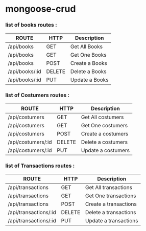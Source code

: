 # mongoose-crud

### list of books routes :

ROUTE           | HTTP      |  Description
--------------- | --------- | -------------         
/api/books      |  GET      | Get All Books
/api/books      |  GET      | Get One Books
/api/books      |  POST     | Create a Books
/api/books/:id  |  DELETE   | Delete a Books
/api/books/:id  |  PUT      | Update a Books

### list of Costumers routes :

ROUTE               | HTTP      |  Description
------------------- | --------- | -------------         
/api/costumers      |  GET      | Get All costumers
/api/costumers      |  GET      | Get One costumers
/api/costumers      |  POST     | Create a costumers
/api/costumers/:id  |  DELETE   | Delete a costumers
/api/costumers/:id  |  PUT      | Update a costumers

### list of Transactions routes :

ROUTE                  | HTTP      |  Description
---------------------- | --------- | -------------         
/api/transactions      |  GET      | Get All transactions
/api/transactions      |  GET      | Get One transactions
/api/transactions      |  POST     | Create a transactions
/api/transactions/:id  |  DELETE   | Delete a transactions
/api/transactions/:id  |  PUT      | Update a transactions


